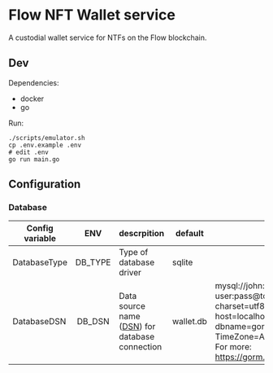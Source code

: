 # Flow NFT Wallet service

A custodial wallet service for NTFs on the Flow blockchain.

## Dev

Dependencies:

- docker
- go

Run:

    ./scripts/emulator.sh
    cp .env.example .env
    # edit .env
    go run main.go

## Configuration

### Database

| Config variable |   ENV   | descrpition                                                                                      | default   | examples                                                                                                                                                                                                                                                                                          |
| --------------- | :-----: | ------------------------------------------------------------------------------------------------ | --------- | ------------------------------------------------------------------------------------------------------------------------------------------------------------------------------------------------------------------------------------------------------------------------------------------------- |
| DatabaseType    | DB_TYPE | Type of database driver                                                                          | sqlite    |                                                                                                                                                                                                                                                                                                   |
| DatabaseDSN     | DB_DSN  | Data source name ([DSN](https://en.wikipedia.org/wiki/Data_source_name)) for database connection | wallet.db | mysql://john:pass@localhost:3306/my_db<br>user:pass@tcp(127.0.0.1:3306)/dbname?charset=utf8mb4&parseTime=True&loc=Local<br>host=localhost user=gorm password=gorm dbname=gorm port=9920 sslmode=disable TimeZone=Asia/Shanghai<br> For more: https://gorm.io/docs/connecting_to_the_database.html |

